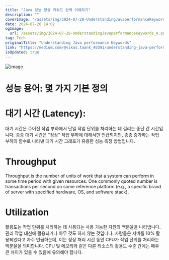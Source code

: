 ```yaml
---
title: "Java 성능 향상 키워드 완벽 이해하기"
description: ""
coverImage: "/assets/img/2024-07-28-UnderstandingJavaperformanceKeywords_0.png"
date: 2024-07-28 14:02
ogImage:
  url: /assets/img/2024-07-28-UnderstandingJavaperformanceKeywords_0.png
tag: Tech
originalTitle: "Understanding Java performance Keywords"
link: "https://medium.com/@vikas.taank_40391/understanding-java-performance-keywords-c48a0bc5e81d"
isUpdated: true
---
```


![image](/assets/img/2024-07-28-UnderstandingJavaperformanceKeywords_0.png)

# 성능 용어: 몇 가지 기본 정의

# 대기 시간 (Latency):

대기 시간은 주어진 작업 부하에서 단일 작업 단위를 처리하는 데 걸리는 종단 간 시간입니다. 종종 대기 시간은 "정상" 작업 부하에 대해서만 언급되지만, 종종 증가하는 작업 부하의 함수로 나타낸 대기 시간 그래프가 유용한 성능 측정 방법입니다.

<!-- seedividend - 사각형 -->

<ins class="adsbygoogle"
     style="display:block"
     data-ad-client="ca-pub-4877378276818686"
     data-ad-slot="1898504329"
     data-ad-format="auto"
     data-full-width-responsive="true"></ins>

<script>
     (adsbygoogle = window.adsbygoogle || []).push({});
</script>

# Throughput

Throughput is the number of units of work that a system can perform in some time period with given resources. One commonly quoted number is transactions per second on some reference platform (e.g., a specific brand of server with specified hardware, OS, and software stack).

# Utilization

<!-- seedividend - 사각형 -->

<ins class="adsbygoogle"
     style="display:block"
     data-ad-client="ca-pub-4877378276818686"
     data-ad-slot="1898504329"
     data-ad-format="auto"
     data-full-width-responsive="true"></ins>

<script>
     (adsbygoogle = window.adsbygoogle || []).push({});
</script>

활용도는 작업 단위를 처리하는 데 사용되는 사용 가능한 자원의 백분율을 나타냅니다. 관리 작업 대신에 활용되거나 아무 것도 하지 않는 것입니다. 사람들은 서버를 10% 활용되었다고 자주 언급하는데, 이는 정상 처리 시간 동안 CPU가 작업 단위를 처리하는 백분율을 의미합니다. CPU 및 메모리와 같은 다른 리소스의 활용도 수준 간에는 매우 큰 차이가 있을 수 있음에 유의해야 합니다.
